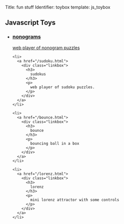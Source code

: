 Title: fun stuff
Identifier: toybox
template: js_toybox

<div class="toybox">
  <h2>Javascript Toys</h2>
  <ul>
    <li>
      <a href="/nonogram.html">
        <div class="linkbox">
          <h3>
            nonograms
          </h3>
          <p>
            web player of nonogram puzzles
          </p>
        </div>
      </a>
    </li>

    <li>
      <a href="/sudoku.html">
        <div class="linkbox">
          <h3>
            sudokus
          </h3>
          <p>
            web player of sudoku puzzles.
          </p>
        </div>
      </a>
    </li>

    <li>
      <a href="/bounce.html">
        <div class="linkbox">
          <h3>
            bounce
          </h3>
          <p>
            bouncing ball in a box
          </p>
        </div>
      </a>
    </li>

    <li>
      <a href="/lorenz.html">
        <div class="linkbox">
          <h3>
            lorenz
          </h3>
          <p>
            mini lorenz attractor with some controls
          </p>
        </div>
      </a>
    </li>
  </ul>
</div>
